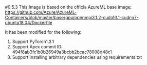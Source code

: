 #0.5.3
This Image is based on the officla AzureML base image: https://github.com/Azure/AzureML-Containers/blob/master/base/gpu/openmpi3.1.2-cuda10.1-cudnn7-ubuntu18.04/Dockerfile

It has been modified for the following:
1. Support PyTorch1.3.1
2. Support Apex commit ID: 494f8ab3fc1b0b26949a3bcbb2bcac78008d48c1
3. Support installing arbitrary dependencies using requirements.txt
